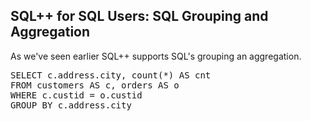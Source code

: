 ## SQL++ for SQL Users: SQL Grouping and Aggregation

As we've seen earlier SQL++ supports SQL's grouping an aggregation.

<pre id="example">
SELECT c.address.city, count(*) AS cnt
FROM customers AS c, orders AS o
WHERE c.custid = o.custid
GROUP BY c.address.city
</pre>
